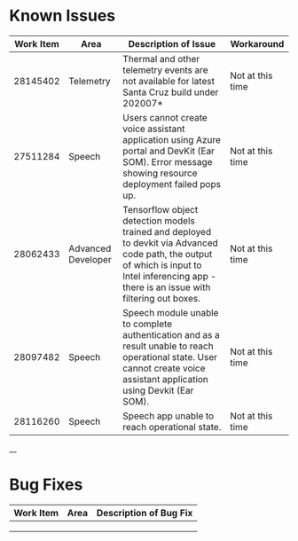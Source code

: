 ﻿﻿﻿﻿﻿# **Known Issues**|Work Item|Area|Description of Issue|Workaround||---|---|---|---|| 28145402 | Telemetry | Thermal and other telemetry events are not available for latest Santa Cruz build under 202007* | Not at this time || 27511284 | Speech | Users cannot create voice assistant application using Azure portal and DevKit (Ear SOM). Error message showing resource deployment failed pops up. | Not at this time || 28062433 | Advanced Developer | Tensorflow object detection models trained and deployed to devkit via Advanced code path, the output of which is input to Intel inferencing app - there is an issue with filtering out boxes. | Not at this time || 28097482 | Speech | Speech module unable to complete authentication and as a result unable to reach operational state. User cannot create voice assistant application using Devkit (Ear SOM). | Not at this time || 28116260 | Speech | Speech app unable to reach operational state. | Not at this time |__# **Bug Fixes**|Work Item|Area|Description of Bug Fix||---|---|---||   |   |   ||   |   |   ||   |   |   |